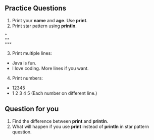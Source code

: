 ## Practice Questions

1. Print your **name** and **age**. Use **print**.
2. Print star pattern using **println**.

```
*
**
***
```

3. Print multiple lines:

- Java is fun.
- I love coding.
  More lines if you want.

4. Print numbers:

- 12345
- 1
  2
  3
  4
  5
(Each number on different line.)

## Question for you

1. Find the difference between **print** and **println**.
2. What will happen if you use **print** instead of **println** in star pattern question.
